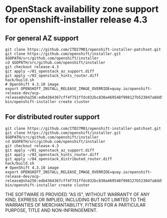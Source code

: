 # OpenStack availability zone support for openshift-installer release 4.3

## For general AZ support

    git clone https://github.com/ITD27M01/openshift-installer-patchset.git
    git clone https://github.com/openshift/installer.git $GOPATH/src/github.com/openshift/installer
    cd $GOPATH/src/github.com/openshift/installer
    git checkout release-4.3
    git apply ~/01_openstack_az_support.diff
    git apply ~/03_openstack_hints_router.diff
    hack/build.sh
    # OpenShift 4.3.10 image
    export OPENSHIFT_INSTALL_RELEASE_IMAGE_OVERRIDE=quay.io/openshift-release-dev/ocp-release@sha256:edb4364367cff4f751ffdc032bc830a469548f998127b523047a8dd518c472cd
    bin/openshift-installer create cluster

## For distributed router support

    git clone https://github.com/ITD27M01/openshift-installer-patchset.git
    git clone https://github.com/openshift/installer.git $GOPATH/src/github.com/openshift/installer
    cd $GOPATH/src/github.com/openshift/installer
    git checkout release-4.3
    git apply ~/01_openstack_az_support.diff
    git apply ~/03_openstack_hints_router.diff
    git apply ~/04_openstack_distributed_router.diff
    hack/build.sh
    # OpenShift 4.3.10 image
    export OPENSHIFT_INSTALL_RELEASE_IMAGE_OVERRIDE=quay.io/openshift-release-dev/ocp-release@sha256:edb4364367cff4f751ffdc032bc830a469548f998127b523047a8dd518c472cd
    bin/openshift-installer create cluster

THE SOFTWARE IS PROVIDED "AS IS", WITHOUT WARRANTY OF ANY KIND, EXPRESS OR IMPLIED, INCLUDING BUT NOT LIMITED TO THE WARRANTIES OF MERCHANTABILITY, FITNESS FOR A PARTICULAR PURPOSE, TITLE AND NON-INFRINGEMENT.